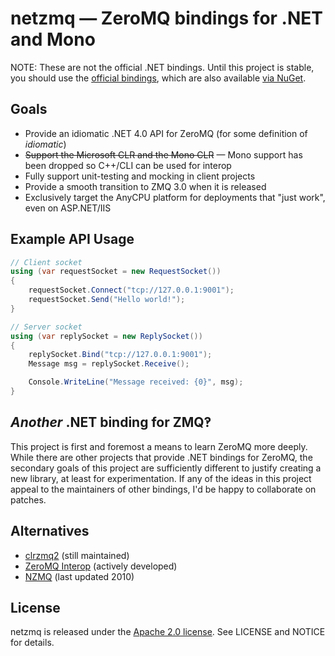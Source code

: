# netzmq &mdash; ZeroMQ bindings for .NET and Mono

NOTE: These are not the official .NET bindings. Until this project is stable, you should use the [official bindings][clrzmq], which are also available [via NuGet][clrzmq-nuget].

## Goals
* Provide an idiomatic .NET 4.0 API for ZeroMQ (for some definition of *idiomatic*)
* <del>Support the Microsoft CLR and the Mono CLR</del> &mdash; Mono support has been dropped so C++/CLI can be used for interop
* Fully support unit-testing and mocking in client projects
* Provide a smooth transition to ZMQ 3.0 when it is released
* Exclusively target the AnyCPU platform for deployments that "just work", even on ASP.NET/IIS

## Example API Usage

```c#
// Client socket
using (var requestSocket = new RequestSocket())
{
    requestSocket.Connect("tcp://127.0.0.1:9001");
    requestSocket.Send("Hello world!");
}

// Server socket
using (var replySocket = new ReplySocket())
{
    replySocket.Bind("tcp://127.0.0.1:9001");
    Message msg = replySocket.Receive();

    Console.WriteLine("Message received: {0}", msg);
}
```

## *Another* .NET binding for ZMQ&#x203d;
This project is first and foremost a means to learn ZeroMQ more deeply. While there are other projects that provide .NET bindings for ZeroMQ, the secondary goals of this project are sufficiently different to justify creating a new library, at least for experimentation. If any of the ideas in this project appeal to the maintainers of other bindings, I'd be happy to collaborate on patches.

## Alternatives
* [clrzmq2][clrzmq] (still maintained)
* [ZeroMQ Interop][zeromq-interop] (actively developed)
* [NZMQ][nzmq] (last updated 2010)

## License
netzmq is released under the [Apache 2.0 license][apl]. See LICENSE and NOTICE for details.

[zeromq]: http://www.zeromq.org/
[clrzmq]: https://github.com/zeromq/clrzmq2
[clrzmq-nuget]: http://nuget.org/List/Packages/clrzmq2
[zeromq-interop]: http://zeromq.codeplex.com/
[nzmq]: http://nzmq.codeplex.com/
[apl]: http://www.apache.org/licenses/LICENSE-2.0.html
